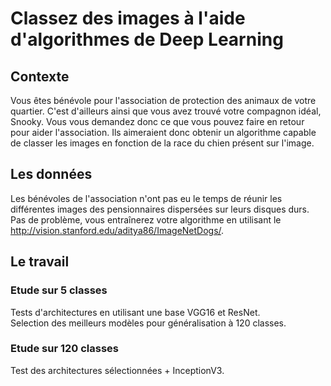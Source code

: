 # Classez des images à l'aide d'algorithmes de Deep Learning
## Contexte
Vous êtes bénévole pour l'association de protection des animaux de votre quartier. C'est d'ailleurs ainsi que vous avez trouvé votre compagnon idéal, Snooky. Vous vous demandez donc ce que vous pouvez faire en retour pour aider l'association. Ils aimeraient donc obtenir un algorithme capable de classer les images en fonction de la race du chien présent sur l'image.

## Les données
Les bénévoles de l'association n'ont pas eu le temps de réunir les différentes images des pensionnaires dispersées sur leurs disques durs. Pas de problème, vous entraînerez votre algorithme en utilisant le http://vision.stanford.edu/aditya86/ImageNetDogs/.

## Le travail
### Etude sur 5 classes
Tests d'architectures en utilisant une base VGG16 et ResNet.
<br>
Selection des meilleurs modèles pour généralisation à 120 classes.

### Etude sur 120 classes
Test des architectures sélectionnées + InceptionV3.
